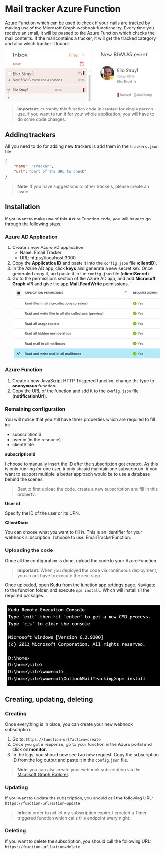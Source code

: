 # Mail tracker Azure Function

Azure Function which can be used to check if your mails are tracked by making use of the Microsoft Graph webhook functionality. Every time you receive an email, it will be passed to the Azure Function which checks the mail contents. If the mail contains a tracker, it will get the tracked category and also which tracker it found:

![Sample mail with tracking](assets/030917_0923_Creatingand1.png)

> **Important**: currenlty this function code is created for single person use. If you want to run it for your whole application, you will have to do some code changes.

## Adding trackers

All you need to do for adding new trackers is add them in the `trackers.json` file:

```json
{
    "name": "Tracker",
    "url": "part of the URL to check"
}
```

> **Note**: If you have suggestions or other trackers, please create an issue.

## Installation

If you want to make use of this Azure Function code, you will have to go through the following steps:

### Azure AD Application
1. Create a new Azure AD application
    - Name: Email Tracker
    - URL: https://localhost:3000
1. Copy the **Application ID** and paste it into the `config.json` file (**clientID**).
1. In the Azure AD app, click **keys** and generate a new secret key. Once generated copy it, and paste it in the `config.json` file (**clientSecret**).
1. Go to the permissions section of the Azure AD app, and add **Microsoft Graph** API and give the app **Mail.ReadWrite** permissions.
![Mail application permissions](assets/030917_0923_Creatingand2.png)

### Azure Function
1. Create a new JavaScript HTTP Triggered function, change the type to **anonymous** function.
1. Copy the URL of the function and add it to the `config.json` file (**notificationUrl**).

### Remaining configuration
You will notice that you still have three properties which are required to fill in:
- subscriptionId
- user id (in the resource)
- clientState

**subscriptionId**

I choose to manually insert the ID after the subscription got created. As this is only running for one user, it only should maintain one subscription. If you want to support multiple, a better approach would be to use a database behind the scenes.

> Best to first upload the code, create a new subscription and fill in this property.

**User id**

Specify the ID of the user or its UPN.

**ClientState**

You can choose what you want to fill in. This is an identifier for your webhook subscription. I choose to use: EmailTrackerFunction.

### Uploading the code

Once all the configuration is done, upload the code to your Azure Function. 

> **Important**: When you deployed the code via continuous deployment, you do not have to execute the next step.

Once uploaded, open **Kudu** from the function app settings page. Navigate to the function folder, and execute `npm install`. Which will install all the required packages.

![Kudu: npm install](assets/030917_0923_Creatingand3.png)

## Creating, updating, deleting

### Creating

Once everything is in place, you can create your new webhook subscription.

1. Go to: `https://function-url?action=create`
1. Once you got a response, go to your function in the Azure portal and click on **monitor**.
1. In the logs, you should now see two new request. Copy the subscription ID from the log output and paste it in the `config.json` file.

> **Note**: you can also create your webhook subscription via the [Microsoft Graph Explorer](https://developer.microsoft.com/en-us/graph/graph-explorer).

### Updating

If you want to update the subscription, you should call the following URL: `https://function-url?action=update`

> **Info**: in order to not let my subscription expire. I created a Timer triggered function which calls this endpoint every night.

### Deleting

If you want to delete the subscription, you should call the following URL: `https://function-url?action=delete`